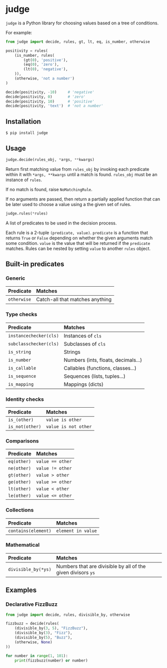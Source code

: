 judge
=====

`judge` is a Python library for choosing values based on a tree of conditions.

For example:

```python
from judge import decide, rules, gt, lt, eq, is_number, otherwise

positivity = rules(
	(is_number, rules(
		(gt(0), 'positive'),
		(eq(0), 'zero'),
    	(lt(0), 'negative'),
	)),
	(otherwise, 'not a number')
)

decide(positivity, -10)     # 'negative'
decide(positivity, 0)       # 'zero'
decide(positivity, 10)      # 'positive'
decide(positivity, 'text')  # 'not a number'
```


Installation
------------

	$ pip install judge


Usage
-----

```python
judge.decide(rules_obj, *args, **kwargs)
```

Return first matching value from `rules_obj` by invoking each predicate within it with `*args, **kwargs` until a match is found. `rules_obj` must be an instance of `rules`.

If no match is found, raise `NoMatchingRule`.

If no arguments are passed, then return a partially applied function that can be later used to choose a value using a the given set of rules.


```python
judge.rules(*rules)
```

A list of predicates to be used in the decision process.

Each rule is a 2-tuple `(predicate, value)`. `predicate` is a function that returns `True` or `False` depending on whether the given arguments match some condition. `value` is the value that will be returned if the `predicate` matches. Rules can be nested by setting `value` to another `rules` object.


Built-in predicates
-------------------

### Generic

Predicate              | Matches
:----------------------|:-----------------------------------------------
`otherwise`            | Catch-all that matches anything


### Type checks

Predicate              | Matches
:----------------------|:-----------------------------------------------
`instancechecker(cls)` | Instances of `cls`
`subclasschecker(cls)` | Subclasses of `cls`
`is_string`            | Strings
`is_number`            | Numbers (ints, floats, decimals...)
`is_callable`          | Callables (functions, classes...)
`is_sequence`          | Sequences (lists, tuples...)
`is_mapping`           | Mappings (dicts)


### Identity checks

Predicate              | Matches
:----------------------|:-----------------------------------------------
`is_(other)`           | `value is other`
`is_not(other)`        | `value is not other`


### Comparisons

Predicate              | Matches
:----------------------|:-----------------------------------------------
`eq(other)`            | `value == other`
`ne(other)`            | `value != other`
`gt(other)`            | `value > other`
`ge(other)`            | `value >= other`
`lt(other)`            | `value < other`
`le(other)`            | `value <= other`


### Collections

Predicate              | Matches
:----------------------|:-----------------------------------------------
`contains(element)`    | `element in value`


### Mathematical

Predicate              | Matches
:----------------------|:-----------------------------------------------
`divisible_by(*ys)`    | Numbers that are divisible by all of the given divisors `ys`


Examples
--------

### Declarative FizzBuzz

```python
from judge import decide, rules, divisible_by, otherwise

fizzbuzz = decide(rules(
	(divisible_by(3, 5), "FizzBuzz"),
	(divisible_by(3), "Fizz"),
	(divisible_by(5), "Buzz"),
	(otherwise, None)
))

for number in range(1, 101):
	print(fizzbuzz(number) or number)
```
